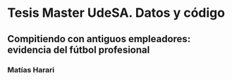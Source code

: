 # Tesis Master UdeSA. Datos y código
## Compitiendo con antiguos empleadores: evidencia del fútbol profesional
###  Matías Harari
